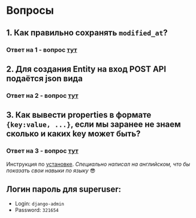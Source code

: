 # Вопросы
## 1. Как правильно сохранять `modified_at`?

### Ответ на 1 - вопрос [тут](docs/question1.md)


## 2. Для создания Entity на вход POST API подаётся json вида

### Ответ на 2 - вопрос [тут](docs/question2.md)


## 3. Как вывести properties в формате `{key:value, ...}`, если мы заранее не знаем сколько и каких key может быть?

### Ответ на 3 - вопрос [тут](docs/question3.md)


Инструкция по [установке](docs/installation.md). _Специально написал на английском, что бы показать свои навыки по языку_ 😎

## Логин пароль для superuser:
* Login: `django-admin`
* Password: `321654`
